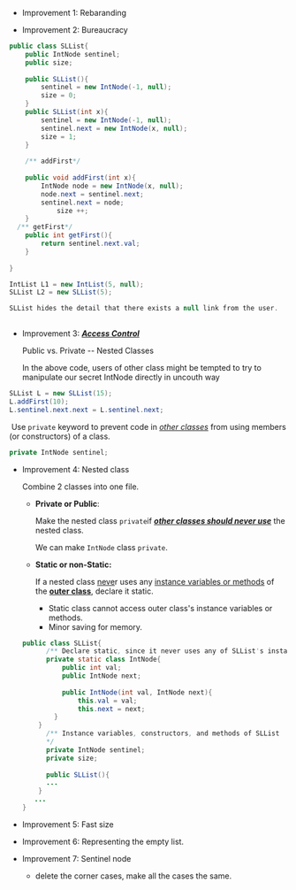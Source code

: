 - Improvement 1: Rebaranding 

- Improvement 2: Bureaucracy

```java
public class SLList{
  	public IntNode sentinel;
  	public size;
  	
  	public SLList(){
      	sentinel = new IntNode(-1, null);
        size = 0;
    }
  	public SLList(int x){
      	sentinel = new IntNode(-1, null);
        sentinel.next = new IntNode(x, null);
      	size = 1;
    }
  
  	/** addFirst*/
  
  	public void addFirst(int x){
      	IntNode node = new IntNode(x, null);
      	node.next = sentinel.next;
      	sentinel.next = node;
     		size ++;
    }
  /** getFirst*/
  	public int getFirst(){
      	return sentinel.next.val;
    }
  
}

IntList L1 = new IntList(5, null);
SLList L2 = new SLList(5);

SLList hides the detail that there exists a null link from the user.
  
```



- Improvement 3: ***<u>Access Control</u>***

  Public vs. Private  -- Nested Classes

  In the above code, users of other class might be tempted to try to manipulate our secret IntNode directly in uncouth way

```java
SLList L = new SLList(15);
L.addFirst(10);
L.sentinel.next.next = L.sentinel.next;

```

​	Use `private` keyword to prevent code in *<u>other classes</u>* from using members 	(or constructors) of a class.

```JAVA
private IntNode sentinel;
```

- Improvement 4: Nested class

  Combine 2 classes into one file.

  - **Private or Public**: 

    Make the nested class `private`if <u>***other classes should never use***</u> the nested class.

    We can make `IntNode` class `private`.

  - **Static or non-Static:**

    If a nested class <u>neve</u>r uses any <u>instance variables or methods</u> of the **<u>outer class</u>**, declare it static.

    - Static class cannot access outer class's instance variables or methods.
    - Minor saving for memory.

  ```java
  public class SLList{
    	/** Declare static, since it never uses any of SLList's instance 					variables or methods*/
    	private static class IntNode{
        	public int val;
        	public IntNode next;
       		
        	public IntNode(int val, IntNode next){
            	this.val = val;
            	this.next = next;
          }
      }
    	/** Instance variables, constructors, and methods of SLList 						typically go below nested class definition.
    	*/
    	private IntNode sentinel;
    	private size;
    	
    	public SLList(){
        ...
      }
   	 ... 
  }
  ```

- Improvement 5: Fast size

- Improvement 6: Representing the empty list.

- Improvement 7: Sentinel node

  - delete the corner cases, make all the cases the same. 

​		







